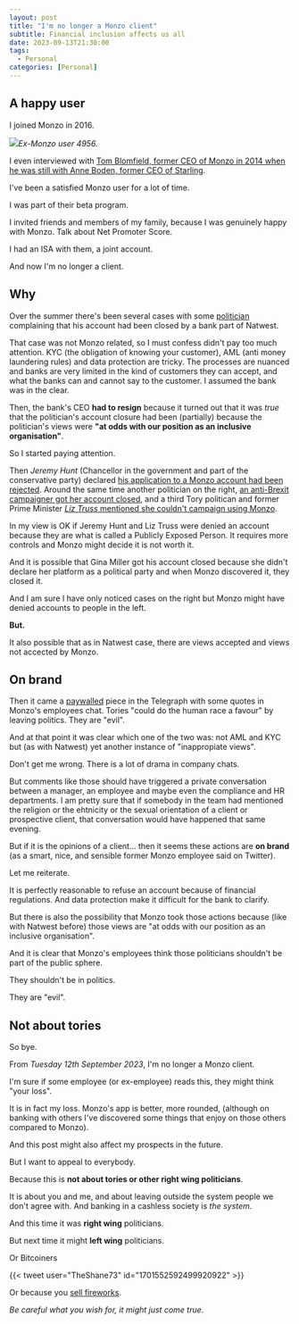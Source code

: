 ```yaml
---
layout: post
title: "I'm no longer a Monzo client"
subtitle: Financial inclusion affects us all
date: 2023-09-13T21:30:00
tags:
  - Personal
categories: [Personal]
---
```


## A happy user

I joined Monzo in 2016. 

![](/img/Screenshot_20230825-232526.png)_Ex-Monzo user 4956._

I even interviewed with [Tom Blomfield, former CEO of Monzo in 2014 when he was still with Anne Boden, former CEO of Starling](http://lists.lrug.org/pipermail/chat-lrug.org/2014-September/023108.html). 

I've been a satisfied Monzo user for a lot of time.

I was part of their beta program. 

I invited friends and members of my family, because I was genuinely happy with Monzo. Talk about Net Promoter Score.

I had an ISA with them, a joint account.

And now I'm no longer a client.

## Why

Over the summer there's been several cases with some [politician](https://news.sky.com/story/nigel-farages-bank-accounts-whats-it-all-about-and-whats-the-coutts-threshold-12915155) complaining that his account had been closed by a bank part of Natwest. 

That case was not Monzo related, so I must confess didn't pay too much attention. KYC (the obligation of knowing your customer), AML (anti money laundering rules) and data protection are tricky. The processes are nuanced and banks are very limited in the kind of customers they can accept, and what the banks can and cannot say to the customer. I assumed the bank was in the clear.

Then, the bank's CEO __had to resign__ because it turned out that it was *true* that the politician's account closure had been (partially) because the politician's views were **"at odds with our position as an inclusive organisation"**. 

So I started paying attention. 

Then _Jeremy Hunt_ (Chancellor in the government and part of the conservative party) declared [his application to a Monzo account had been rejected](https://www.theguardian.com/business/2023/jul/09/jeremy-hunt-reveals-he-was-refused-monzo-account). Around the same time another politician on the right, [an anti-Brexit campaigner got her account closed](https://www.bbc.co.uk/news/uk-politics-66328098), and a third Tory politican and former Prime Minister [_Liz Truss_ mentioned she couldn't campaign using Monzo](https://www.msn.com/en-gb/money/other/liz-truss-was-refused-bank-account-for-tory-leadership-campaign/ar-AA1fwy0T).

In my view is OK if Jeremy Hunt and Liz Truss were denied an account because they are what is called a Publicly Exposed Person. It requires more controls and Monzo might decide it is not worth it. 

And it is possible that Gina Miller got his account closed because she didn't declare her platform as a political party and when Monzo discovered it, they closed it. 

And I am sure I have only noticed cases on the right but Monzo might have denied accounts to people in the left.

**But.**

It also possible that as in Natwest case, there are views accepted and views not accected by Monzo.

## On brand

Then it came a [paywalled](https://www.telegraph.co.uk/news/2023/08/01/bank-monzo-jeremy-hunt-refused-account-tories-evil/) piece in the Telegraph with some quotes in Monzo's employees chat. Tories "could do the human race a favour" by leaving politics. They are "evil".

And at that point it was clear which one of the two was: not AML and KYC but (as with Natwest) yet another instance of "inappropiate views". 

Don't get me wrong. There is a lot of drama in company chats. 

But comments like those should have triggered a private conversation between a manager, an employee and maybe even the compliance and HR departments. I am pretty sure that if somebody in the team had mentioned the religion or the ehtnicity or the sexual orientation of a client or prospective client, that conversation would have happened that same evening.

But if it is the opinions of a client... then it seems these actions are **on brand** (as a smart, nice, and sensible former Monzo employee said on Twitter).

Let me reiterate. 

It is perfectly reasonable to refuse an account because of financial regulations. And data protection make it difficult for the bank to clarify.

But there is also the possibility that Monzo took those actions because (like with Natwest before) those views are "at odds with our position as an inclusive organisation". 

And it is clear that Monzo's employees think those politicians shouldn't be part of the public sphere. 

They shouldn't be in politics. 

They are "evil".

## Not about tories

So bye. 

From _Tuesday 12th September 2023_, I'm no longer a Monzo client. 

I'm sure if some employee (or ex-employee) reads this, they might think "your loss". 

It is in fact my loss. Monzo's app is better, more rounded, (although on banking with others I've discovered some things that enjoy on those others compared to Monzo). 

And this post might also affect my prospects in the future.

But I want to appeal to everybody. 

Because this is **not about tories or other right wing politicians**. 

It is about you and me, and about leaving outside the system people we don't agree with. And banking in a cashless society is _the system_.

And this time it was __right wing__ politicians.

But next time it might __left wing__ politicians. 

Or Bitcoiners

{{< tweet user="TheShane73" id="1701552592499920922" >}}

Or because you [sell fireworks](https://en.wikipedia.org/wiki/Operation_Choke_Point).

_Be careful what you wish for, it might just come true_.